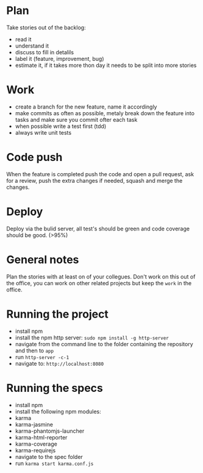 # Plan

Take stories out of the backlog:
- read it
- understand it
- discuss to fill in detalils
- label it (feature, improvement, bug)
- estimate it, if it takes more thon  day it needs to be split into more stories

# Work

- create a branch for the new feature, name it accordingly 
- make commits as often as possible, metaly break down the feature into tasks and make sure you commit ofter each task
- when possible write a test first (tdd)
- always write unit tests

# Code push

When the feature is completed push the code and open a pull request, ask for a review, push the extra changes if needed, squash and merge the changes.


# Deploy

Deploy via the bulid server, all test's should be green and code coverage should be good. (>95%)

# General notes

Plan the stories with at least on of your collegues.
Don't work on this out of the office, you can work on other related projects but keep the `work` in the office.

# Running the project

- install npm
- install the npm http server: ``sudo npm install -g http-server``
- navigate from the command line to the folder containing the repository and then to ``app``
- run ``http-server -c-1``
- navigate to: ``http://localhost:8080 ``

# Running the specs

 - install npm
 - install the following npm modules:
  - karma
  - karma-jasmine
  - karma-phantomjs-launcher
  - karma-html-reporter
  - karma-coverage
  - karma-requirejs
 - navigate to the spec folder
 - run ``karma start karma.conf.js``
